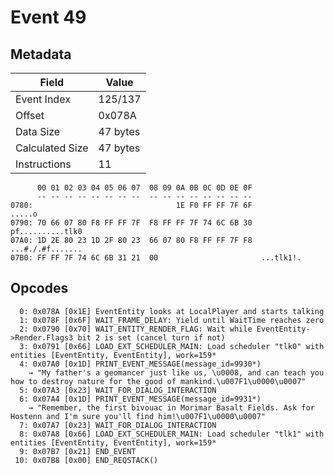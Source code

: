 # Event 49

## Metadata

| Field           | Value    |
|-----------------|----------|
| Event Index     | 125/137  |
| Offset          | 0x078A   |
| Data Size       | 47 bytes |
| Calculated Size | 47 bytes |
| Instructions    | 11       |

```
      00 01 02 03 04 05 06 07  08 09 0A 0B 0C 0D 0E 0F
      -- -- -- -- -- -- -- --  -- -- -- -- -- -- -- --
0780:                                1E F0 FF FF 7F 6F            .....o
0790: 70 66 07 80 F8 FF FF 7F  F8 FF FF 7F 74 6C 6B 30  pf..........tlk0
07A0: 1D 2E 80 23 1D 2F 80 23  66 07 80 F8 FF FF 7F F8  ...#./.#f.......
07B0: FF FF 7F 74 6C 6B 31 21  00                       ...tlk1!.       
```

## Opcodes

```
  0: 0x078A [0x1E] EventEntity looks at LocalPlayer and starts talking
  1: 0x078F [0x6F] WAIT_FRAME_DELAY: Yield until WaitTime reaches zero
  2: 0x0790 [0x70] WAIT_ENTITY_RENDER_FLAG: Wait while EventEntity->Render.Flags3 bit 2 is set (cancel turn if not)
  3: 0x0791 [0x66] LOAD_EXT_SCHEDULER_MAIN: Load scheduler "tlk0" with entities [EventEntity, EventEntity], work=159*
  4: 0x07A0 [0x1D] PRINT_EVENT_MESSAGE(message_id=9930*)
    → "My father's a geomancer just like us, \u0008, and can teach you how to destroy nature for the good of mankind.\u007F1\u0000\u0007"
  5: 0x07A3 [0x23] WAIT_FOR_DIALOG_INTERACTION
  6: 0x07A4 [0x1D] PRINT_EVENT_MESSAGE(message_id=9931*)
    → "Remember, the first bivouac in Morimar Basalt Fields. Ask for Hostenn and I'm sure you'll find him!\u007F1\u0000\u0007"
  7: 0x07A7 [0x23] WAIT_FOR_DIALOG_INTERACTION
  8: 0x07A8 [0x66] LOAD_EXT_SCHEDULER_MAIN: Load scheduler "tlk1" with entities [EventEntity, EventEntity], work=159*
  9: 0x07B7 [0x21] END_EVENT
 10: 0x07B8 [0x00] END_REQSTACK()
```
